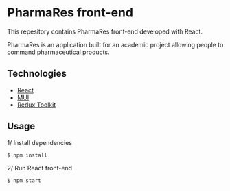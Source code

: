 # PharmaRes front-end

This repesitory contains PharmaRes front-end developed with React.

PharmaRes is an application built for an academic project allowing people to command pharmaceutical products.

## Technologies

* [React](https://react.dev)
* [MUI](https://mui.com)
* [Redux Toolkit](https://redux-toolkit.js.org)


## Usage

1/ Install dependencies
```
$ npm install
```

2/ Run React front-end
```
$ npm start
```
